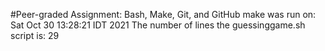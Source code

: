 #Peer-graded Assignment: Bash, Make, Git, and GitHub
make was run on:
Sat Oct 30 13:28:21 IDT 2021
The number of lines the guessinggame.sh script is:
      29
